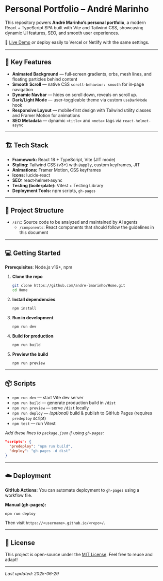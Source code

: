 # Personal Portfolio – André Marinho

This repository powers **André Marinho’s personal portfolio**, a modern React + TypeScript SPA built with Vite and Tailwind CSS, showcasing dynamic UI features, SEO, and smooth user experiences.

🔗 [Live Demo](https://andre-lmarinho.github.io/Home/)
_or_ deploy easily to Vercel or Netlify with the same settings.

---

## 🚀 Key Features

- **Animated Background** — full‑screen gradients, orbs, mesh lines, and floating particles behind content
- **Smooth Scroll** — native CSS `scroll-behavior: smooth` for in‑page navigation
- **Dynamic Navbar** — hides on scroll down, reveals on scroll up.
- **Dark/Light Mode** — user-toggleable theme via custom `useDarkMode` hook
- **Responsive Layout** — mobile‑first design with Tailwind utility classes and Framer Motion for animations
- **SEO Metadata** — dynamic `<title>` and `<meta>` tags via `react-helmet-async`

---

## 🏗️ Tech Stack

- **Framework:** React 18 + TypeScript, Vite (JIT mode)
- **Styling:** Tailwind CSS (v3+) with `@apply`, custom keyframes, JIT
- **Animations:** Framer Motion, CSS keyframes
- **Icons:** lucide‑react
- **SEO:** react‑helmet‑async
- **Testing (boilerplate):** Vitest + Testing Library
- **Deployment Tools:** npm scripts, `gh-pages`

---

## 📁 Project Structure

- `/src`: Source code to be analyzed and maintained by AI agents
  - `/components`: React components that should follow the guidelines in this document

---

## 💻 Getting Started

**Prerequisites**: Node.js v16+, npm

1. **Clone the repo**

   ```bash
   git clone https://github.com/andre-lmarinho/Home.git
   cd Home
   ```

2. **Install dependencies**

   ```bash
   npm install
   ```

3. **Run in development**

   ```bash
   npm run dev
   ```

4. **Build for production**

   ```bash
   npm run build
   ```

5. **Preview the build**

   ```bash
   npm run preview
   ```

---

## 📦 Scripts

- `npm run dev` — start Vite dev server
- `npm run build` — generate production build in `/dist`
- `npm run preview` — serve `/dist` locally
- `npm run deploy` — _(optional)_ build & publish to GitHub Pages (requires `predeploy` script)
- `npm test` — run Vitest

_Add these lines to `package.json` if using `gh-pages`:_

```json
"scripts": {
  "predeploy": "npm run build",
  "deploy": "gh-pages -d dist"
}
```

---

## ☁️ Deployment

**GitHub Actions:**
You can automate deployment to `gh-pages` using a workflow file.

**Manual (gh-pages):**

```bash
npm run deploy
```

Then visit `https://<username>.github.io/<repo>/`.

---

## 📜 License

This project is open-source under the [MIT License](LICENSE).
Feel free to reuse and adapt!

---

_Last updated: 2025-06-29_
